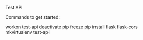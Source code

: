 Test API

Commands to get started:

workon test-api
deactivate 
pip freeze
pip install flask flask-cors
mkvirtualenv test-api



